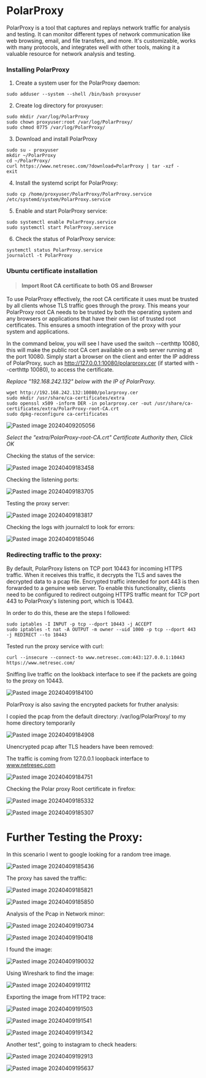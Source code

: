# PolarProxy

PolarProxy is a tool that captures and replays network traffic for analysis and testing. It can monitor different types of network communication like web browsing, email, and file transfers, and more. It's customizable, works with many protocols, and integrates well with other tools, making it a valuable resource for network analysis and testing.


### Installing PolarProxy

1. Create a system user for the PolarProxy daemon:

```
sudo adduser --system --shell /bin/bash proxyuser
```
2. Create log directory for proxyuser:
```
sudo mkdir /var/log/PolarProxy  
sudo chown proxyuser:root /var/log/PolarProxy/  
sudo chmod 0775 /var/log/PolarProxy/
```
3. Download and install PolarProxy
```
sudo su - proxyuser
mkdir ~/PolarProxy
cd ~/PolarProxy/
curl https://www.netresec.com/?download=PolarProxy | tar -xzf -
exit
```

4. Install the systemd script for PolarProxy:
```
sudo cp /home/proxyuser/PolarProxy/PolarProxy.service /etc/systemd/system/PolarProxy.service
```

5. Enable and start PolarProxy service:
```
sudo systemctl enable PolarProxy.service  
sudo systemctl start PolarProxy.service
```

6. Check the status of PolarProxy service:
```
systemctl status PolarProxy.service  
journalctl -t PolarProxy
```

### Ubuntu certificate installation

>#### Import Root CA certificate to both OS and Browser

To use PolarProxy effectively, the root CA certificate it uses must be trusted by all clients whose TLS traffic goes through the proxy. This means your PolarProxy root CA needs to be trusted by both the operating system and any browsers or applications that have their own list of trusted root certificates. This ensures a smooth integration of the proxy with your system and applications.

In the command below, you will see I have used the switch --certhttp 10080, this will make the public root CA cert available on a web server running at the port 10080. Simply start a browser on the client and enter the IP address of PolarProxy, such as http://127.0.0.1:10080/polarproxy.cer (if started with --certhttp 10080), to access the certificate.

_Replace "192.168.242.132" below with the IP of PolarProxy._

```
wget http://192.168.242.132:10080/polarproxy.cer
sudo mkdir /usr/share/ca-certificates/extra
sudo openssl x509 -inform DER -in polarproxy.cer -out /usr/share/ca-certificates/extra/PolarProxy-root-CA.crt
sudo dpkg-reconfigure ca-certificates
```

![Pasted image 20240409205056](https://github.com/lm3nitro/Projects/assets/55665256/97ed41dd-3f34-4a30-b26b-4566c8e16fe1)

*Select the "extra/PolarProxy-root-CA.crt" Certificate Authority then, Click OK*

Checking the status of the service:

![Pasted image 20240409183458](https://github.com/lm3nitro/Projects/assets/55665256/37c9bf8f-5688-46eb-a692-d6877587e061)

Checking the listening ports:

![Pasted image 20240409183705](https://github.com/lm3nitro/Projects/assets/55665256/ee4582c3-d38c-437e-bd15-8da3487ec356)

Testing the proxy server:

![Pasted image 20240409183817](https://github.com/lm3nitro/Projects/assets/55665256/c081370f-bb71-4d05-a6c4-5bb7ee672635)

Checking the logs with journalctl to look for errors:

![Pasted image 20240409185046](https://github.com/lm3nitro/Projects/assets/55665256/aa88535e-1941-4f5f-bc4f-d3d325e12dd8)


### Redirecting traffic to the proxy:

By default, PolarProxy listens on TCP port 10443 for incoming HTTPS traffic. When it receives this traffic, it decrypts the TLS and saves the decrypted data to a pcap file. Encrypted traffic intended for port 443 is then forwarded to a genuine web server. To enable this functionality, clients need to be configured to redirect outgoing HTTPS traffic meant for TCP port 443 to PolarProxy's listening port, which is 10443.

In order to do this, these are the steps I followed:
```
sudo iptables -I INPUT -p tcp --dport 10443 -j ACCEPT  
sudo iptables -t nat -A OUTPUT -m owner --uid 1000 -p tcp --dport 443 -j REDIRECT --to 10443
```

Tested run the proxy service with curl:
```
curl --insecure --connect-to www.netresec.com:443:127.0.0.1:10443 https://www.netresec.com/
```

Sniffing live traffic on the lookback interface to see if the packets are going to the proxy on 10443.

![Pasted image 20240409184100](https://github.com/lm3nitro/Projects/assets/55665256/eb18e7e0-78d7-47d4-92f1-1dda6600028b)


PolarProxy is also saving the encrypted packets for fruther analysis: 

I copied the pcap from the default directory: /var/log/PolarProxy/ to my home directory temporarily

![Pasted image 20240409184908](https://github.com/lm3nitro/Projects/assets/55665256/68b084e2-6038-4871-8419-a5c10998b0fc)

Unencrypted  pcap after TLS headers have been removed: 
 
The traffic is coming from 127.0.0.1 loopback interface to www.netresec.com

![Pasted image 20240409184751](https://github.com/lm3nitro/Projects/assets/55665256/534ef2bd-ce5b-4ca3-8a27-f4e702a468ad)

Checking the Polar proxy Root certificate in firefox:

![Pasted image 20240409185332](https://github.com/lm3nitro/Projects/assets/55665256/bc313936-e861-48a6-bdb4-41f450120831)

![Pasted image 20240409185307](https://github.com/lm3nitro/Projects/assets/55665256/8bdfb19f-ff61-4009-bc19-64fd6af7a092)

# Further Testing the Proxy:

In this scenario I went to google looking for a random tree image.

![Pasted image 20240409185436](https://github.com/lm3nitro/Projects/assets/55665256/b1b90bba-7f8f-4892-860a-9efd4e0bc0bd)

The proxy has saved the traffic:

![Pasted image 20240409185821](https://github.com/lm3nitro/Projects/assets/55665256/ee85f1a8-5e2f-4d05-859b-35374609ddcc)

![Pasted image 20240409185850](https://github.com/lm3nitro/Projects/assets/55665256/66506397-cafd-4f5d-970d-8cf1a96920ab)

Analysis of the Pcap in Network minor:

![Pasted image 20240409190734](https://github.com/lm3nitro/Projects/assets/55665256/605ce843-c733-4143-ada0-64c0b2020a7c)

![Pasted image 20240409190418](https://github.com/lm3nitro/Projects/assets/55665256/9d5621d4-b84c-4c0e-999d-7daccc4fadec)

I found the image:

![Pasted image 20240409190032](https://github.com/lm3nitro/Projects/assets/55665256/5fcd7dbe-45c6-426d-90ef-a0c95a3f0bf3)

Using  Wireshark to find the image:

![Pasted image 20240409191112](https://github.com/lm3nitro/Projects/assets/55665256/c1eb5238-a47e-440a-b122-33a851a5a63b)

Exporting the image from HTTP2 trace:

![Pasted image 20240409191503](https://github.com/lm3nitro/Projects/assets/55665256/5684fe95-a684-4da0-85e7-0532ab403ccc)

![Pasted image 20240409191541](https://github.com/lm3nitro/Projects/assets/55665256/a6d21c07-d033-4375-86da-7de5dbeea955)

![Pasted image 20240409191342](https://github.com/lm3nitro/Projects/assets/55665256/7bd08c85-8358-41ae-807a-72d30e8beaf9)

Another test", going to instagram to check headers:

![Pasted image 20240409192913](https://github.com/lm3nitro/Projects/assets/55665256/f64ea7be-1e67-45bb-9f6e-c297502152b5)

![Pasted image 20240409195637](https://github.com/lm3nitro/Projects/assets/55665256/d3ceb9a4-8ffb-4d4f-98dc-2ce545aa426f)
